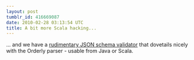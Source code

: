 ```yaml
---
layout: post
tumblr_id: 416669087
date: 2010-02-28 03:13:54 UTC
title: A bit more Scala hacking...
---
```


... and we have a [rudimentary JSON schema
validator](https://github.com/nparry/orderly4jvm) that dovetails nicely with the
Orderly parser - usable from Java or Scala.

